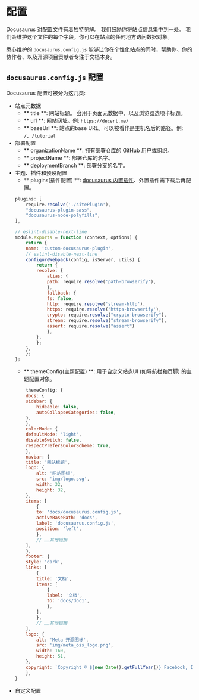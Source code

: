 # 配置
Docusaurus 对配置文件有着独特见解。 我们鼓励你将站点信息集中到一处。 我们会维护这个文件的每个字段，你可以在站点的任何地方访问数据对象。

悉心维护的 `docusaurus.config.js` 能够让你在个性化站点的同时，帮助你、你的协作者、以及开源项目贡献者专注于文档本身。

## `docusaurus.config.js` 配置
Docusaurus 配置可被分为这几类:

* 站点元数据
    - ** title **: 网站标题。 会用于页面元数据中，以及浏览器选项卡标题。
    - ** url **: 网站网址。例: `https://decert.me/`
    - ** baseUrl **: 站点的base URL。可以被看作是主机名后的路径。例: `/`、`/tutorial`
* 部署配置
    - ** organizationName **: 拥有部署仓库的 GitHub 用户或组织。
    - ** projectName **: 部署仓库的名字。
    - ** deploymentBranch **: 部署分支的名字。
* 主题、插件和预设配置
    - ** plugins(插件配置) **: [docusaurus 内置插件](https://docusaurus.io/zh-CN/docs/api/plugins)、外置插件需下载后再配置。
    ```js title="docusaurus.config.js"
    plugins: [
        require.resolve('./sitePlugin'),
        "docusaurus-plugin-sass", 
        "docusaurus-node-polyfills",
    ],
    ```
    ```js title="sitePlugin.js"
    // eslint-disable-next-line
    module.exports = function (context, options) {
        return {
        name: 'custom-docusaurus-plugin',
        // eslint-disable-next-line
        configureWebpack(config, isServer, utils) {
            return {
            resolve: {
                alias: {
                path: require.resolve('path-browserify'),
                },
                fallback: {
                fs: false,
                http: require.resolve('stream-http'),
                https: require.resolve('https-browserify'),
                crypto: require.resolve("crypto-browserify"),
                stream: require.resolve("stream-browserify"),
                assert: require.resolve("assert")
                },
            },
            };
        },
        };
    };
    ```
    - ** themeConfig(主题配置) **: 用于自定义站点UI (如导航栏和页脚) 的主题配置对象。
    ```js title="docusaurus.config.js"
        themeConfig: {
        docs: {
        sidebar: {
            hideable: false,
            autoCollapseCategories: false,
        },
        },
        colorMode: {
        defaultMode: 'light',
        disableSwitch: false,
        respectPrefersColorScheme: true,
        },
        navbar: {
        title: '网站标题',
        logo: {
            alt: '网站图标',
            src: 'img/logo.svg',
            width: 32,
            height: 32,
        },
        items: [
            {
            to: 'docs/docusaurus.config.js',
            activeBasePath: 'docs',
            label: 'docusaurus.config.js',
            position: 'left',
            },
            // ……其他链接
        ],
        },
        footer: {
        style: 'dark',
        links: [
            {
            title: '文档',
            items: [
                {
                label: '文档',
                to: 'docs/doc1',
                },
            ],
            },
            // ……其他链接
        ],
        logo: {
            alt: 'Meta 开源图标',
            src: 'img/meta_oss_logo.png',
            width: 160,
            height: 51,
        },
        copyright: `Copyright © ${new Date().getFullYear()} Facebook, Inc.`, // 你也可以在这里写自定义的 HTML
        },
    }
    ```
* 自定义配置
